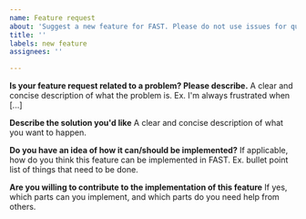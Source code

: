 ```yaml
---
name: Feature request
about: 'Suggest a new feature for FAST. Please do not use issues for questions. Use discussions Q&A https://github.com/smistad/FAST/discussions/new?category=q-a or the chat https://gitter.im/smistad/FAST. '
title: ''
labels: new feature
assignees: ''

---
```


**Is your feature request related to a problem? Please describe.**
A clear and concise description of what the problem is. Ex. I'm always frustrated when [...]

**Describe the solution you'd like**
A clear and concise description of what you want to happen.

**Do you have an idea of how it can/should be implemented?**
If applicable, how do you think this feature can be implemented in FAST.
Ex. bullet point list of things that need to be done.

**Are you willing to contribute to the implementation of this feature**
If yes, which parts can you implement, and which parts do you need help from others.

